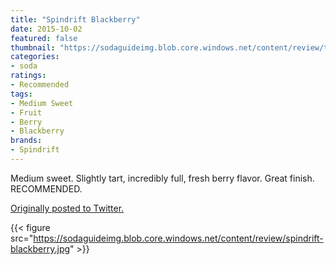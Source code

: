 ```yaml
---
title: "Spindrift Blackberry"
date: 2015-10-02
featured: false
thumbnail: "https://sodaguideimg.blob.core.windows.net/content/review/thumbs/spindrift-blackberry.jpg"
categories:
- soda
ratings:
- Recommended
tags:
- Medium Sweet
- Fruit
- Berry
- Blackberry
brands:
- Spindrift
---
```


Medium sweet. Slightly tart, incredibly full, fresh berry flavor. Great finish. RECOMMENDED.

[Originally posted to Twitter.](https://twitter.com/Cavorter/status/650109618291519488)

{{< figure src="https://sodaguideimg.blob.core.windows.net/content/review/spindrift-blackberry.jpg" >}}
